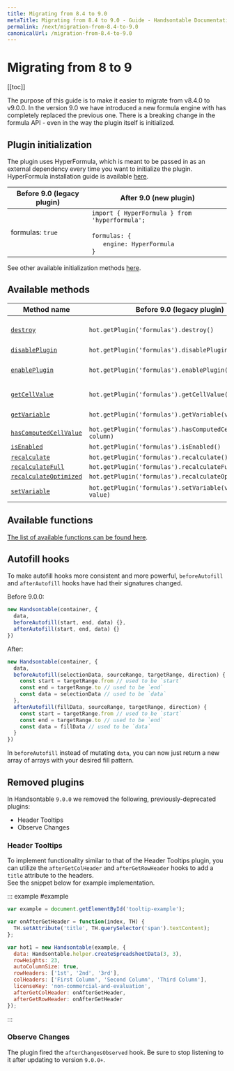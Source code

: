 ```yaml
---
title: Migrating from 8.4 to 9.0
metaTitle: Migrating from 8.4 to 9.0 - Guide - Handsontable Documentation
permalink: /next/migration-from-8.4-to-9.0
canonicalUrl: /migration-from-8.4-to-9.0
---
```


# Migrating from 8 to 9

[[toc]]

The purpose of this guide is to make it easier to migrate from v8.4.0 to v9.0.0\. In the version 9.0 we have introduced a new formula engine with has completely replaced the previous one. There is a breaking change in the formula API - even in the way the plugin itself is initialized.

## Plugin initialization

The plugin uses HyperFormula, which is meant to be passed in as an external dependency every time you want to initialize the plugin. HyperFormula installation guide is available [here](https://handsontable.github.io/hyperformula/guide/client-side-installation.html).

| Before 9.0 (legacy plugin) | After 9.0 (new plugin)|
| --- | --- |
| formulas: `true` | `import { HyperFormula } from 'hyperformula';`<br><br>`formulas: {`<br>&nbsp;&nbsp;&nbsp;&nbsp;&nbsp;&nbsp;`engine: HyperFormula`<br>`}` |

See other available initialization methods [here](/docs/next/demo-hyperformula-integration.html#initialization-methods).

## Available methods

| Method name | Before 9.0 (legacy plugin) | After 9.0 (new plugin) |
|-|-|-|
| [`destroy`](https://handsontable.com/docs/8.4.0/Formulas.html#destroy) | `hot.getPlugin('formulas').destroy()` | Unchanged. This method will destroy the HyperFormula instance only after it is disconnected from all Handsontable instances. |
| [`disablePlugin`](https://handsontable.com/docs/8.4.0/Formulas.html#disablePlugin) | `hot.getPlugin('formulas').disablePlugin()` | Unchanged. |
| [`enablePlugin`](https://handsontable.com/docs/8.4.0/Formulas.html#enablePlugin) | `hot.getPlugin('formulas').enablePlugin()` | Unchanged, but do keep in mind that if you didn't pass in the plugin's config through either `updateSettings` or during Handsontable initialization this method will not do anything. |
| [`getCellValue`](https://handsontable.com/docs/8.4.0/Formulas.html#getCellValue) | `hot.getPlugin('formulas').getCellValue(row, column)` | Use base Handsontable API instead, for example `hot.getDataAtCell(row, column)`. |
| [`getVariable`](https://handsontable.com/docs/8.4.0/Formulas.html#getVariable) | `hot.getPlugin('formulas').getVariable(variableName)` | "Variables" in the plugin have been replaced by a more powerful alternative, [named expressions](/docs/next/demo-hyperformula-integration.html#initialization-methods#named-expressions). |
| [`hasComputedCellValue`](https://handsontable.com/docs/8.4.0/Formulas.html#hasComputedCellValue) | `hot.getPlugin('formulas').hasComputedCellValue(row, column)` | `hot.getPlugin('formulas').getCellType(row, column) === 'FORMULA'` |
| [`isEnabled`](https://handsontable.com/docs/8.4.0/Formulas.html#isEnabled) | `hot.getPlugin('formulas').isEnabled()` | Unchanged. |
| [`recalculate`](https://handsontable.com/docs/8.4.0/Formulas.html#recalculate) | `hot.getPlugin('formulas').recalculate()` | `hot.getPlguin('formulas').engine.rebuildAndRecalculate()` |
| [`recalculateFull`](https://handsontable.com/docs/8.4.0/Formulas.html#recalculateFull) | `hot.getPlugin('formulas').recalculateFull()` | `hot.getPlguin('formulas').engine.rebuildAndRecalculate()` |
| [`recalculateOptimized`](https://handsontable.com/docs/8.4.0/Formulas.html#recalculateOptimized) | `hot.getPlugin('formulas').recalculateOptimized()` | `hot.getPlguin('formulas').engine.rebuildAndRecalculate()` |
| [`setVariable`](https://handsontable.com/docs/8.4.0/Formulas.html#setVariable) | `hot.getPlugin('formulas').setVariable(variableName, value)` | "Variables" in the plugin have been replaced by a more powerful alternative, [named expressions](/docs/next/demo-hyperformula-integration.html#initialization-methods#named-expressions). |

## Available functions

[The list of available functions can be found here](https://cdn.jsdelivr.net/npm/hyperformula/dist/hyperformula.full.min.js).

## Autofill hooks

To make autofill hooks more consistent and more powerful, `beforeAutofill` and `afterAutofill` hooks have had their signatures changed.

Before 9.0.0:

```js
new Handsontable(container, {
  data,
  beforeAutofill(start, end, data) {},
  afterAutofill(start, end, data) {}
})
```

After:

```js
new Handsontable(container, {
  data,
  beforeAutofill(selectionData, sourceRange, targetRange, direction) {
    const start = targetRange.from // used to be `start`
    const end = targetRange.to // used to be `end`
    const data = selectionData // used to be `data`
  },
  afterAutofill(fillData, sourceRange, targetRange, direction) {
    const start = targetRange.from // used to be `start`
    const end = targetRange.to // used to be `end`
    const data = fillData // used to be `data`
  }
})
```

In `beforeAutofill` instead of mutating `data`, you can now just return a new array of arrays with your desired fill pattern.

## Removed plugins

In Handsontable `9.0.0` we removed the following, previously-deprecated plugins:

*   Header Tooltips
*   Observe Changes

### Header Tooltips

To implement functionality similar to that of the Header Tooltips plugin, you can utilize the `afterGetColHeader` and `afterGetRowHeader` hooks to add a `title` attribute to the headers.  
See the snippet below for example implementation.

::: example #example
```js
var example = document.getElementById('tooltip-example');

var onAfterGetHeader = function(index, TH) {
  TH.setAttribute('title', TH.querySelector('span').textContent);
};

var hot1 = new Handsontable(example, {
  data: Handsontable.helper.createSpreadsheetData(3, 3),
  rowHeights: 23,
  autoColumnSize: true,
  rowHeaders: ['1st', '2nd', '3rd'],
  colHeaders: ['First Column', 'Second Column', 'Third Column'],
  licenseKey: 'non-commercial-and-evaluation',
  afterGetColHeader: onAfterGetHeader,
  afterGetRowHeader: onAfterGetHeader
});
```
:::

### Observe Changes

The plugin fired the `afterChangesObserved` hook. Be sure to stop listening to it after updating to version `9.0.0+`.